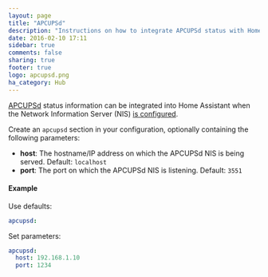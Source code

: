 ```yaml
---
layout: page
title: "APCUPSd"
description: "Instructions on how to integrate APCUPSd status with Home Assistant."
date: 2016-02-10 17:11
sidebar: true
comments: false
sharing: true
footer: true
logo: apcupsd.png
ha_category: Hub
---
```


[APCUPSd](http://www.apcupsd.org/) status information can be integrated into Home Assistant when the Network Information Server (NIS) [is configured](http://www.apcupsd.org/manual/manual.html#nis-server-client-configuration-using-the-net-driver).

Create an `apcupsd` section in your configuration, optionally containing the following parameters:

- **host**: The hostname/IP address on which the APCUPSd NIS is being served. Default: `localhost`
- **port**: The port on which the APCUPSd NIS is listening. Default: `3551`

#### Example

Use defaults:

```yaml
apcupsd:
```

Set parameters:

```yaml
apcupsd:
  host: 192.168.1.10
  port: 1234
```
